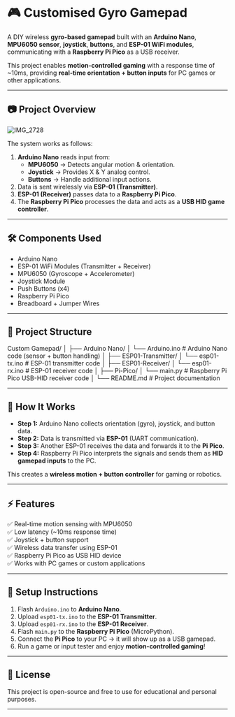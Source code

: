 # 🎮 Customised Gyro Gamepad  

A DIY wireless **gyro-based gamepad** built with an **Arduino Nano**, **MPU6050 sensor**, **joystick**, **buttons**, and **ESP-01 WiFi modules**, communicating with a **Raspberry Pi Pico** as a USB receiver.  

This project enables **motion-controlled gaming** with a response time of ~10ms, providing **real-time orientation + button inputs** for PC games or other applications.  

---

## 📷 Project Overview  

![IMG_2728](https://github.com/user-attachments/assets/59182767-de24-45a4-a98c-2036a4e41005)

The system works as follows:  
1. **Arduino Nano** reads input from:  
   - **MPU6050** → Detects angular motion & orientation.  
   - **Joystick** → Provides X & Y analog control.  
   - **Buttons** → Handle additional input actions.  
2. Data is sent wirelessly via **ESP-01 (Transmitter)**.  
3. **ESP-01 (Receiver)** passes data to a **Raspberry Pi Pico**.  
4. The **Raspberry Pi Pico** processes the data and acts as a **USB HID game controller**.  

---

## 🛠️ Components Used  

- Arduino Nano  
- ESP-01 WiFi Modules (Transmitter + Receiver)  
- MPU6050 (Gyroscope + Accelerometer)  
- Joystick Module  
- Push Buttons (x4)  
- Raspberry Pi Pico  
- Breadboard + Jumper Wires  

---

## 📂 Project Structure  
Custom Gamepad/
│
├── Arduino Nano/
│ └── Arduino.ino # Arduino Nano code (sensor + button handling)
│
├── ESP01-Transmitter/
│ └── esp01-tx.ino # ESP-01 transmitter code
│
├── ESP01-Receiver/
│ └── esp01-rx.ino # ESP-01 receiver code
│
├── Pi-Pico/
│ └── main.py # Raspberry Pi Pico USB-HID receiver code
│
└── README.md # Project documentation

---

## 🚀 How It Works  

- **Step 1:** Arduino Nano collects orientation (gyro), joystick, and button data.  
- **Step 2:** Data is transmitted via **ESP-01** (UART communication).  
- **Step 3:** Another ESP-01 receives the data and forwards it to the **Pi Pico**.  
- **Step 4:** Raspberry Pi Pico interprets the signals and sends them as **HID gamepad inputs** to the PC.  

This creates a **wireless motion + button controller** for gaming or robotics.  

---

## ⚡ Features  

✅ Real-time motion sensing with MPU6050  
✅ Low latency (~10ms response time)  
✅ Joystick + button support  
✅ Wireless data transfer using ESP-01  
✅ Raspberry Pi Pico as USB HID device  
✅ Works with PC games or custom applications  

---

## 🔧 Setup Instructions  

1. Flash `Arduino.ino` to **Arduino Nano**.  
2. Upload `esp01-tx.ino` to the **ESP-01 Transmitter**.  
3. Upload `esp01-rx.ino` to the **ESP-01 Receiver**.  
4. Flash `main.py` to the **Raspberry Pi Pico** (MicroPython).  
5. Connect the **Pi Pico** to your PC → it will show up as a USB gamepad.  
6. Run a game or input tester and enjoy **motion-controlled gaming**!  

---

## 📜 License  

This project is open-source and free to use for educational and personal purposes.  

---



